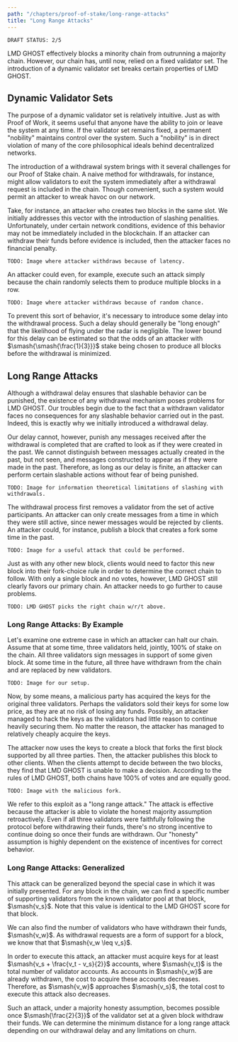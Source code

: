 ```yaml
---
path: "/chapters/proof-of-stake/long-range-attacks"
title: "Long Range Attacks"
---
```


```text
DRAFT STATUS: 2/5
```

LMD GHOST effectively blocks a minority chain from outrunning a majority chain. However, our chain has, until now, relied on a fixed validator set. The introduction of a dynamic validator set breaks certain properties of LMD GHOST.

## Dynamic Validator Sets
The purpose of a dynamic validator set is relatively intuitive. Just as with Proof of Work, it seems useful that anyone have the ability to join or leave the system at any time. If the validator set remains fixed, a permanent "nobility" maintains control over the system. Such a "nobility" is in direct violation of many of the core philosophical ideals behind decentralized networks.

The introduction of a withdrawal system brings with it several challenges for our Proof of Stake chain. A naive method for withdrawals, for instance, might allow validators to exit the system immediately after a withdrawal request is included in the chain. Though convenient, such a system would permit an attacker to wreak havoc on our network.

Take, for instance, an attacker who creates two blocks in the same slot. We initially addresses this vector with the introduction of slashing penalities. Unfortunately, under certain network conditions, evidence of this behavior may not be immediately included in the blockchain. If an attacker can withdraw their funds before evidence is included, then the attacker faces no financial penalty.

```text
TODO: Image where attacker withdraws because of latency.
```

An attacker could even, for example, execute such an attack simply because the chain randomly selects them to produce multiple blocks in a row.

```text
TODO: Image where attacker withdraws because of random chance.
```

To prevent this sort of behavior, it's necessary to introduce some delay into the withdrawal process. Such a delay should generally be "long enough" that the likelihood of flying under the radar is negligible. The lower bound for this delay can be estimated so that the odds of an attacker with $\smash{\smash{\frac{1}{3}}}$ stake being chosen to produce all blocks before the withdrawal is minimized.

## Long Range Attacks
Although a withdrawal delay ensures that slashable behavior can be punished, the existence of any withdrawal mechanism poses problems for LMD GHOST. Our troubles begin due to the fact that a withdrawn validator faces no consequences for any slashable behavior carried out in the past. Indeed, this is exactly why we initially introduced a withdrawal delay.

Our delay cannot, however, punish any messages received after the withdrawal is completed that are crafted to look as if they were created in the past. We cannot distinguish between messages actually created in the past, but not seen, and messages constructed to appear as if they were made in the past. Therefore, as long as our delay is finite, an attacker can perform certain slashable actions without fear of being punished.

```text
TODO: Image for information theoretical limitations of slashing with withdrawals.
```

The withdrawal process first removes a validator from the set of active participants. An attacker can only create messages from a time in which they were still active, since newer messages would be rejected by clients. An attacker could, for instance, publish a block that creates a fork some time in the past.

```text
TODO: Image for a useful attack that could be performed.
```

Just as with any other new block, clients would need to factor this new block into their fork-choice rule in order to determine the correct chain to follow. With only a single block and no votes, however, LMD GHOST still clearly favors our primary chain. An attacker needs to go further to cause problems.

```text
TODO: LMD GHOST picks the right chain w/r/t above.
```

### Long Range Attacks: By Example
Let's examine one extreme case in which an attacker can halt our chain. Assume that at some time, three validators held, jointly, 100% of stake on the chain. All three validators sign messages in support of some given block. At some time in the future, all three have withdrawn from the chain and are replaced by new validators.

```text
TODO: Image for our setup.
```

Now, by some means, a malicious party has acquired the keys for the original three validators. Perhaps the validators sold their keys for some low price, as they are at no risk of losing any funds. Possibly, an attacker managed to hack the keys as the validators had little reason to continue heavily securing them. No matter the reason, the attacker has managed to relatively cheaply acquire the keys.

The attacker now uses the keys to create a block that forks the first block supported by all three parties. Then, the attacker publishes this block to other clients. When the clients attempt to decide between the two blocks, they find that LMD GHOST is unable to make a decision. According to the rules of LMD GHOST, both chains have 100% of votes and are equally good.

```text
TODO: Image with the malicious fork.
```

We refer to this exploit as a "long range attack." The attack is effective because the attacker is able to violate the honest majority assumption retroactively. Even if all three validators were faithfully following the protocol before withdrawing their funds, there's no strong incentive to continue doing so once their funds are withdrawn. Our "honesty" assumption is highly dependent on the existence of incentives for correct behavior.

### Long Range Attacks: Generalized
This attack can be generalized beyond the special case in which it was initially presented. For any block in the chain, we can find a specific number of supporting validators from the known validator pool at that block, $\smash{v_s}$. Note that this value is identical to the LMD GHOST score for that block.

We can also find the number of validators who have withdrawn their funds, $\smash{v_w}$. As withdrawal requests are a form of support for a block, we know that  that $\smash{v_w \leq v_s}$.

In order to execute this attack, an attacker must acquire keys for at least $\smash{v_s + \frac{v_t - v_s}{2}}$ accounts, where $\smash{v_t}$ is the total number of validator accounts. As accounts in $\smash{v_w}$ are already withdrawn, the cost to acquire these accounts decreases. Therefore, as $\smash{v_w}$ approaches $\smash{v_s}$, the total cost to execute this attack also decreases.

Such an attack, under a majority honesty assumption, becomes possible once $\smash{\frac{2}{3}}$ of the validator set at a given block withdraw their funds. We can determine the minimum distance for a long range attack depending on our withdrawal delay and any limitations on churn.
